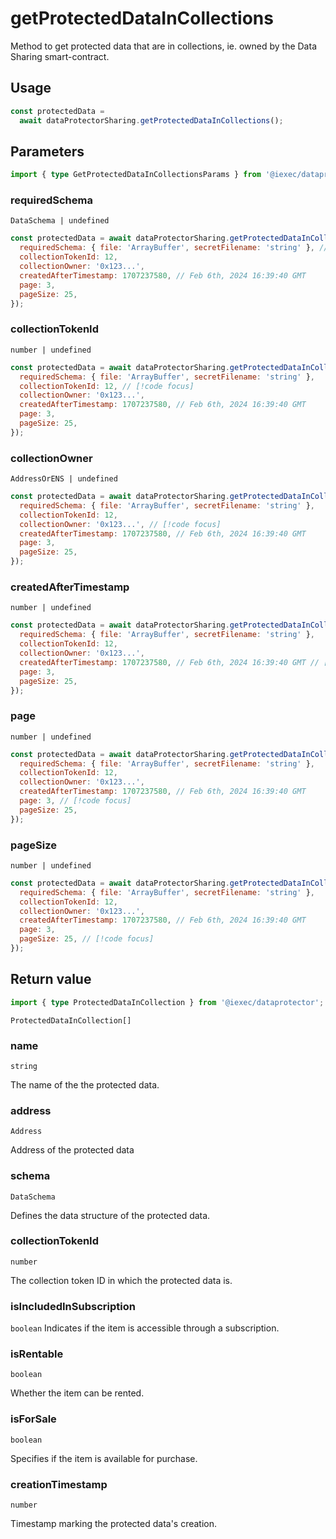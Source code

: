 # getProtectedDataInCollections

Method to get protected data that are in collections, ie. owned by the Data
Sharing smart-contract.

## Usage

```js
const protectedData =
  await dataProtectorSharing.getProtectedDataInCollections();
```

## Parameters

```ts
import { type GetProtectedDataInCollectionsParams } from '@iexec/dataprotector';
```

### requiredSchema

`DataSchema | undefined`

```js
const protectedData = await dataProtectorSharing.getProtectedDataInCollections({
  requiredSchema: { file: 'ArrayBuffer', secretFilename: 'string' }, // [!code focus]
  collectionTokenId: 12,
  collectionOwner: '0x123...',
  createdAfterTimestamp: 1707237580, // Feb 6th, 2024 16:39:40 GMT
  page: 3,
  pageSize: 25,
});
```

### collectionTokenId

`number | undefined`

```js
const protectedData = await dataProtectorSharing.getProtectedDataInCollections({
  requiredSchema: { file: 'ArrayBuffer', secretFilename: 'string' },
  collectionTokenId: 12, // [!code focus]
  collectionOwner: '0x123...',
  createdAfterTimestamp: 1707237580, // Feb 6th, 2024 16:39:40 GMT
  page: 3,
  pageSize: 25,
});
```

### collectionOwner

`AddressOrENS | undefined`

```js
const protectedData = await dataProtectorSharing.getProtectedDataInCollections({
  requiredSchema: { file: 'ArrayBuffer', secretFilename: 'string' },
  collectionTokenId: 12,
  collectionOwner: '0x123...', // [!code focus]
  createdAfterTimestamp: 1707237580, // Feb 6th, 2024 16:39:40 GMT
  page: 3,
  pageSize: 25,
});
```

### createdAfterTimestamp

`number | undefined`

```js
const protectedData = await dataProtectorSharing.getProtectedDataInCollections({
  requiredSchema: { file: 'ArrayBuffer', secretFilename: 'string' },
  collectionTokenId: 12,
  collectionOwner: '0x123...',
  createdAfterTimestamp: 1707237580, // Feb 6th, 2024 16:39:40 GMT // [!code focus]
  page: 3,
  pageSize: 25,
});
```

### page

`number | undefined`

```js
const protectedData = await dataProtectorSharing.getProtectedDataInCollections({
  requiredSchema: { file: 'ArrayBuffer', secretFilename: 'string' },
  collectionTokenId: 12,
  collectionOwner: '0x123...',
  createdAfterTimestamp: 1707237580, // Feb 6th, 2024 16:39:40 GMT
  page: 3, // [!code focus]
  pageSize: 25,
});
```

### pageSize

`number | undefined`

```js
const protectedData = await dataProtectorSharing.getProtectedDataInCollections({
  requiredSchema: { file: 'ArrayBuffer', secretFilename: 'string' },
  collectionTokenId: 12,
  collectionOwner: '0x123...',
  createdAfterTimestamp: 1707237580, // Feb 6th, 2024 16:39:40 GMT
  page: 3,
  pageSize: 25, // [!code focus]
});
```

## Return value

```ts
import { type ProtectedDataInCollection } from '@iexec/dataprotector';
```

`ProtectedDataInCollection[]`

### name

`string`

The name of the the protected data.

### address

`Address`

Address of the protected data

### schema

`DataSchema`

Defines the data structure of the protected data.

### collectionTokenId

`number`

The collection token ID in which the protected data is.

### isIncludedInSubscription

`boolean` Indicates if the item is accessible through a subscription.

### isRentable

`boolean`

Whether the item can be rented.

### isForSale

`boolean`

Specifies if the item is available for purchase.

### creationTimestamp

`number`

Timestamp marking the protected data's creation.
